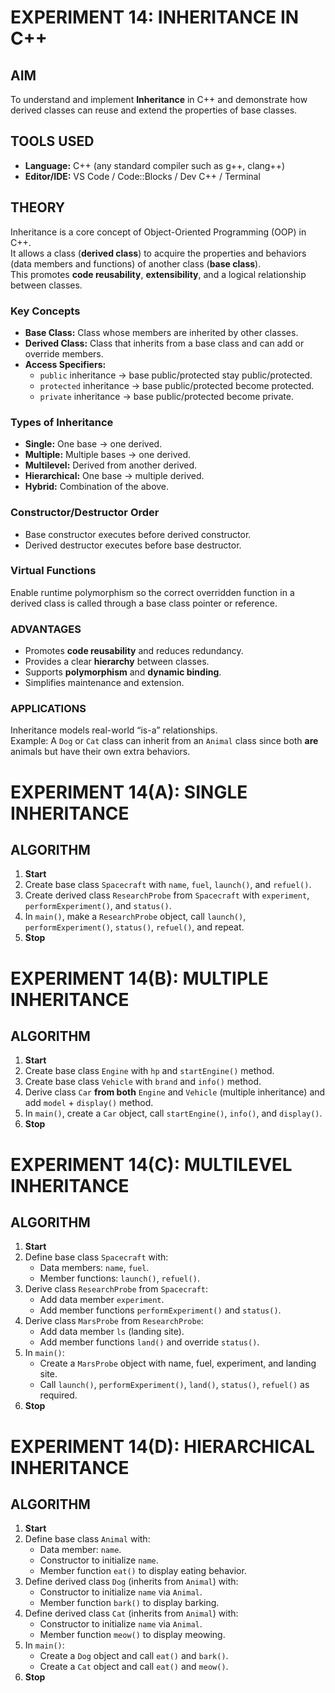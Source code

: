 # EXPERIMENT 14: INHERITANCE IN C++

## AIM
To understand and implement **Inheritance** in C++ and demonstrate how derived classes can reuse and extend the properties of base classes.

## TOOLS USED
- **Language:** C++ (any standard compiler such as g++, clang++)
- **Editor/IDE:** VS Code / Code::Blocks / Dev C++ / Terminal

## THEORY
Inheritance is a core concept of Object-Oriented Programming (OOP) in C++.  
It allows a class (**derived class**) to acquire the properties and behaviors (data members and functions) of another class (**base class**).  
This promotes **code reusability**, **extensibility**, and a logical relationship between classes.

### Key Concepts
- **Base Class:** Class whose members are inherited by other classes.  
- **Derived Class:** Class that inherits from a base class and can add or override members.  
- **Access Specifiers:**
  - `public` inheritance → base public/protected stay public/protected.
  - `protected` inheritance → base public/protected become protected.
  - `private` inheritance → base public/protected become private.

### Types of Inheritance
- **Single:** One base → one derived.
- **Multiple:** Multiple bases → one derived.
- **Multilevel:** Derived from another derived.
- **Hierarchical:** One base → multiple derived.
- **Hybrid:** Combination of the above.

### Constructor/Destructor Order
- Base constructor executes before derived constructor.
- Derived destructor executes before base destructor.

### Virtual Functions
Enable runtime polymorphism so the correct overridden function in a derived class is called through a base class pointer or reference.

### ADVANTAGES
- Promotes **code reusability** and reduces redundancy.
- Provides a clear **hierarchy** between classes.
- Supports **polymorphism** and **dynamic binding**.
- Simplifies maintenance and extension.

### APPLICATIONS
Inheritance models real-world “is-a” relationships.  
Example: A `Dog` or `Cat` class can inherit from an `Animal` class since both **are** animals but have their own extra behaviors.

# EXPERIMENT 14(A): SINGLE INHERITANCE

## ALGORITHM

1. **Start**
2. Create base class `Spacecraft` with `name`, `fuel`, `launch()`, and `refuel()`.
3. Create derived class `ResearchProbe` from `Spacecraft` with `experiment`, `performExperiment()`, and `status()`.
4. In `main()`, make a `ResearchProbe` object, call `launch()`, `performExperiment()`, `status()`, `refuel()`, and repeat.
5. **Stop**

# EXPERIMENT 14(B): MULTIPLE INHERITANCE

## ALGORITHM

1. **Start**  
2. Create base class `Engine` with `hp` and `startEngine()` method.  
3. Create base class `Vehicle` with `brand` and `info()` method.  
4. Derive class `Car` **from both** `Engine` and `Vehicle` (multiple inheritance) and add `model` + `display()` method.  
5. In `main()`, create a `Car` object, call `startEngine()`, `info()`, and `display()`.  
6. **Stop**  

# EXPERIMENT 14(C): MULTILEVEL INHERITANCE

## ALGORITHM

1. **Start**
2. Define base class `Spacecraft` with:
   - Data members: `name`, `fuel`.
   - Member functions: `launch()`, `refuel()`.
3. Derive class `ResearchProbe` from `Spacecraft`:
   - Add data member `experiment`.
   - Add member functions `performExperiment()` and `status()`.
4. Derive class `MarsProbe` from `ResearchProbe`:
   - Add data member `ls` (landing site).
   - Add member functions `land()` and override `status()`.
5. In `main()`:
   - Create a `MarsProbe` object with name, fuel, experiment, and landing site.
   - Call `launch()`, `performExperiment()`, `land()`, `status()`, `refuel()` as required.
6. **Stop**

# EXPERIMENT 14(D): HIERARCHICAL INHERITANCE

## ALGORITHM

1. **Start**
2. Define base class `Animal` with:
   - Data member: `name`.
   - Constructor to initialize `name`.
   - Member function `eat()` to display eating behavior.
3. Define derived class `Dog` (inherits from `Animal`) with:
   - Constructor to initialize `name` via `Animal`.
   - Member function `bark()` to display barking.
4. Define derived class `Cat` (inherits from `Animal`) with:
   - Constructor to initialize `name` via `Animal`.
   - Member function `meow()` to display meowing.
5. In `main()`:
   - Create a `Dog` object and call `eat()` and `bark()`.
   - Create a `Cat` object and call `eat()` and `meow()`.
6. **Stop**

